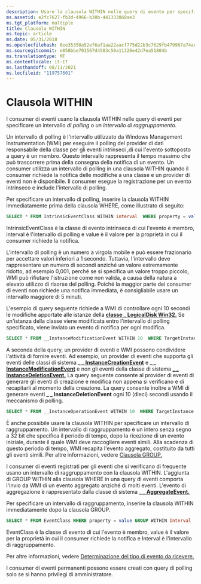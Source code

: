 ```yaml
---
description: Usare la clausola WITHIN nelle query di evento per specificare un intervallo di polling o un intervallo di raggruppamento.
ms.assetid: e2fc7627-fb3d-4966-b38b-441333868ae3
ms.tgt_platform: multiple
title: Clausola WITHIN
ms.topic: article
ms.date: 05/31/2018
ms.openlocfilehash: 6ee35350a52ef6af1aa22aacf775d22b3c7629fb479967a74aed1408aa5e1f39
ms.sourcegitcommit: e858bbe701567d4583c50a11326e42d7ea51804b
ms.translationtype: MT
ms.contentlocale: it-IT
ms.lasthandoff: 08/11/2021
ms.locfileid: "119757601"
---
```

# <a name="within-clause"></a>Clausola WITHIN

I consumer di eventi usano la clausola WITHIN nelle query di eventi per specificare un intervallo *di polling* o *un intervallo di raggruppamento.*

Un intervallo di polling è l'intervallo utilizzato da Windows Management Instrumentation (WMI) per eseguire il polling del provider di dati responsabile della classe per gli eventi intrinseci [,](determining-the-type-of-event-to-receive.md)di cui l'evento sottoposto a query è un membro. Questo intervallo rappresenta il tempo massimo che può trascorrere prima della consegna della notifica di un evento. Un consumer utilizza un intervallo di polling in una clausola WITHIN quando il consumer richiede la notifica delle modifiche a una classe e un provider di eventi non è disponibile. Il consumer esegue la registrazione per un evento intrinseco e include l'intervallo di polling.

Per specificare un intervallo di polling, inserire la clausola WITHIN immediatamente prima della clausola WHERE, come illustrato di seguito:


```sql
SELECT * FROM IntrinsicEventClass WITHIN interval  WHERE property = value
```



IntrinsicEventClass è la classe di evento intrinseca di cui l'evento è membro, interval è l'intervallo di polling e value è il valore per la proprietà in cui il consumer richiede la notifica.

L'intervallo di polling è un numero a virgola mobile e può essere frazionario per accettare valori inferiori a 1 secondo. Tuttavia, l'intervallo deve rappresentare un numero di secondi anziché un valore estremamente ridotto, ad esempio 0,001, perché se si specifica un valore troppo piccolo, WMI può rifiutare l'istruzione come non valida, a causa della natura a elevato utilizzo di risorse del polling. Poiché la maggior parte dei consumer di eventi non richiede una notifica immediata, è consigliabile usare un intervallo maggiore di 5 minuti.

L'esempio di query seguente richiede a WMI di controllare ogni 10 secondi le modifiche apportate alle istanze della [**classe \_ LogicalDisk Win32.**](/windows/desktop/CIMWin32Prov/win32-logicaldisk) Se un'istanza della classe viene modificata entro l'intervallo di polling specificato, viene inviato un evento di notifica per ogni modifica.


```sql
SELECT * FROM __InstanceModificationEvent WITHIN 10  WHERE TargetInstance ISA "Win32_LogicalDisk"
```



A seconda della query, un provider di eventi e WMI possono condividere l'attività di fornire eventi. Ad esempio, un provider di eventi che supporta gli eventi delle classi di sistema [**\_ \_ InstanceCreationEvent**](--instancecreationevent.md) e [**\_ \_ InstanceModificationEvent**](--instancemodificationevent.md) e non gli eventi della classe di sistema [**\_ \_ InstanceDeletionEvent.**](--instancedeletionevent.md) La query seguente consente al provider di eventi di generare gli eventi di creazione e modifica non appena si verificano e di recapitarli al momento della creazione. La query consente inoltre a WMI di generare eventi **\_ \_ InstanceDeletionEvent** ogni 10 (dieci) secondi usando il meccanismo di polling.


```sql
SELECT * FROM __InstanceOperationEvent WITHIN 10  WHERE TargetInstance ISA "MyOwnClass"
```



È anche possibile usare la clausola WITHIN per specificare un intervallo di raggruppamento. Un intervallo di raggruppamento è un intero senza segno a 32 bit che specifica il periodo di tempo, dopo la ricezione di un evento iniziale, durante il quale WMI deve raccogliere eventi simili. Alla scadenza di questo periodo di tempo, WMI recapita l'evento aggregato, costituito da tutti gli eventi simili. Per altre informazioni, vedere [Clausola GROUP.](group-clause.md)

I consumer di eventi registrati per gli eventi che si verificano di frequente usano un intervallo di raggruppamento con la clausola WITHIN. L'aggiunta di GROUP WITHIN alla clausola WHERE in una query di eventi comporta l'invio da WMI di un evento aggregato anziché di molti eventi. L'evento di aggregazione è rappresentato dalla classe di sistema [**\_ \_ AggregateEvent.**](--aggregateevent.md)

Per specificare un intervallo di raggruppamento, inserire la clausola WITHIN immediatamente dopo la clausola GROUP.


```sql
SELECT * FROM EventClass WHERE property = value GROUP WITHIN Interval
```



EventClass è la classe di evento di cui l'evento è membro, value è il valore per la proprietà in cui il consumer richiede la notifica e Interval è l'intervallo di raggruppamento.

Per altre informazioni, vedere [Determinazione del tipo di evento da ricevere.](determining-the-type-of-event-to-receive.md)

I consumer di eventi permanenti possono essere creati con query di polling solo se si hanno privilegi di amministratore.

 

 
